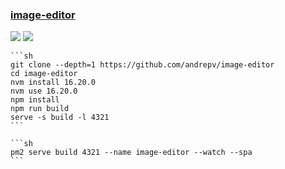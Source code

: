 ### [image-editor](https://github.com/andrepv/image-editor)

![](https://img.shields.io/github/license/andrepv/image-editor?style=flat-square) ![](https://img.shields.io/github/last-commit/scillidan/image-editor/master?label=last%20commit%20(fork)&style=flat-square)

````{tab} From source
```sh
git clone --depth=1 https://github.com/andrepv/image-editor
cd image-editor
nvm install 16.20.0
nvm use 16.20.0
npm install
npm run build
serve -s build -l 4321
```
````

````{tab} PM2
```sh
pm2 serve build 4321 --name image-editor --watch --spa
```
````